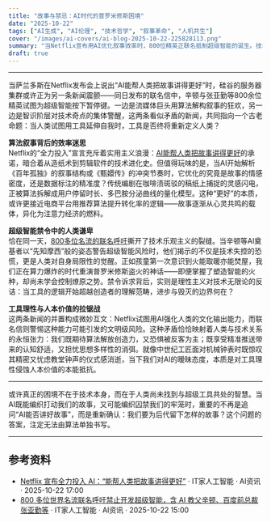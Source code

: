 ```yaml
---
title: "故事与禁忌：AI时代的普罗米修斯困境"
date: "2025-10-22"
tags: ["AI生成", "AI伦理", "技术哲学", "叙事革命", "人机共生"]
cover: "/images/ai-covers/ai-blog-2025-10-22-225828113.png"
summary: "当Netflix宣布用AI优化叙事效率时，800位精英正联名抵制超级智能的诞生。技术迭代的狂欢与伦理约束的警示，共同勾勒出人类面对工具理性的双重焦虑——我们既渴望被算法赋能的故事魅力，又恐惧被超越控制的智能反噬。这种矛盾恰恰源于人类对自身创造物既依赖又疏离的永恒困境。"
draft: true
---
```


<!-- AI生成文章元数据 -->
<!-- 生成时间: 2025-10-22T14:58:28.112Z -->
<!-- 新闻抓取时间: 2025-10-22T14:56:31.329Z -->
<!-- 新闻来源：AI资讯2条 -->

---

当萨兰多斯在Netflix发布会上说出“AI能帮人类把故事讲得更好”时，硅谷的服务器集群或许正为另一条新闻震颤——同日发布的联名信中，辛顿与张亚勤等800余位精英试图为超级智能按下暂停键。一边是流媒体巨头用算法解构叙事的狂欢，另一边是智识阶层对技术奇点的集体警醒，这两条看似矛盾的新闻，共同指向一个古老命题：当人类试图用工具延伸自我时，工具是否终将重新定义人类？

**算法叙事背后的效率迷思**  
Netflix的“全力投入”宣言充斥着实用主义浪漫：[AI能帮人类把故事讲得更好](https://www.ithome.com/0/891/450.htm)的承诺，暗合着从造纸术到剪辑软件的技术进化史。但值得玩味的是，当AI开始解析《百年孤独》的叙事结构或《甄嬛传》的冲突节奏时，它优化的究竟是故事的情感密度，还是数据标注的精准度？传统编剧在咖啡渍斑驳的稿纸上捕捉的灵感闪电，正被算法拆解成用户停留时长、多巴胺分泌曲线的量化模型。这种“更好”的本质，或许更接近电商平台用推荐算法提升转化率的逻辑——故事逐渐从心灵共鸣的载体，异化为注意力经济的燃料。

**超级智能禁令中的人类谦卑**  
恰在同一天，[800多位名流的联名呼吁](https://www.ithome.com/0/891/400.htm)撕开了技术乐观主义的裂缝。当辛顿等AI奠基者以“先知摩西”般的姿态警告超级智能风险时，他们揭示的不仅是技术失控的恐慌，更是人类对自身局限性的觉醒。正如孩童第一次意识到火能取暖亦能焚屋，我们正在算力爆炸的时代重演普罗米修斯盗火的神话——即便掌握了塑造智能的火种，却尚未学会控制燎原之势。禁令诉求背后，实则是理性主义对技术无限论的反诘：当工具的逻辑开始超越创造者的理解范畴，进步与毁灭的边界何在？

**工具理性与人本价值的拉锯战**  
这两条新闻的并置构成微妙互文：Netflix试图用AI强化人类的文化输出能力，而联名信则警惕这种能力可能引发的文明级风险。这种矛盾恰恰映射着人类与技术关系的永恒张力：我们既期待算法解放创造力，又恐惧被反客为主；既享受精准推送带来的认知舒适，又担忧思想多样性的消弭。就像中世纪工匠面对机械钟表时既惊叹其精密又忧虑教堂钟声的仪式感消逝，当下我们对AI的暧昧态度，本质是对工具理性侵蚀人本价值的本能抵抗。

---

或许真正的困境不在于技术本身，而在于人类尚未找到与超级工具共处的智慧。当AI既能编织打动我们的故事，又可能编织囚禁我们的牢笼时，重要的不再是追问“AI能否讲好故事”，而是重新确认：我们要为后代留下怎样的故事？这个问题的答案，注定无法由算法单独书写。

---

## 参考资料

- [Netflix 宣布全力投入 AI：“能帮人类把故事讲得更好”](https://www.ithome.com/0/891/450.htm) · IT家人工智能 · AI资讯 · 2025-10-22 17:00
- [800 多位世界名流联名呼吁禁止开发超级智能，含 AI 教父辛顿、百度前总裁张亚勤等](https://www.ithome.com/0/891/400.htm) · IT家人工智能 · AI资讯 · 2025-10-22 15:00